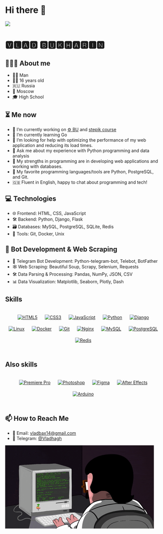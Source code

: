 # Hi there 👋

<image src="hello_image.gif">

# 🆅🅻🅰🅳  🅱🆄🅺🅷🅰🆁🅸🅽

## 👨🏻‍💻 About me

- 🙍‍♂️ Man
- 👦🏻 16 years old
- 🇷🇺 Russia
- 🌃 Moscow
- 🎓 High School

## ⏳ Me now

- 🔭 I’m currently working on [⚙ BU](brainuniversity.ru) and [stepik course](https://stepik.org/course/138258/)
- 🌱 I’m currently learning Go
- 🤔 I’m looking for help with optimizing the performance of my web application and reducing its load times.
- 💬 Ask me about my experience with Python programming and data analysis
- 💪 My strengths in programming are in developing web applications and working with databases.
- 🚀 My favorite programming languages/tools are Python, PostgreSQL, and Git.
- 🇬🇧 Fluent in English, happy to chat about programming and tech!

## 💻 Technologies

- 🌐 Frontend: HTML, CSS, JavaScript
- 🛠️ Backend: Python, Django, Flask
- 🗃️ Databases: MySQL, PostgreSQL, SQLite, Redis
- 🚀 Tools: Git, Docker, Unix

## 🤖 Bot Development & Web Scraping

- 🤖 Telegram Bot Development: Python-telegram-bot, Telebot, BotFather
- 🕸️ Web Scraping: Beautiful Soup, Scrapy, Selenium, Requests
- 🛠️ Data Parsing & Processing: Pandas, NumPy, JSON, CSV
- 📊 Data Visualization: Matplotlib, Seaborn, Plotly, Dash

## Skills

<div style="padding-top: 10px">

<div align="center">  
<a href="https://en.wikipedia.org/wiki/HTML5" target="_blank"><img style="margin: 10px" src="https://profilinator.rishav.dev/skills-assets/html5-original-wordmark.svg" alt="HTML5" height="50" /></a>  
<a href="https://www.w3schools.com/css/" target="_blank"><img style="margin: 10px" src="https://profilinator.rishav.dev/skills-assets/css3-original-wordmark.svg" alt="CSS3" height="50" /></a>  
<a href="https://www.javascript.com/" target="_blank"><img style="margin: 10px" src="https://profilinator.rishav.dev/skills-assets/javascript-original.svg" alt="JavaScript" height="50" /></a>  
<a href="https://www.python.org/" target="_blank"><img style="margin: 10px" src="https://profilinator.rishav.dev/skills-assets/python-original.svg" alt="Python" height="50" /></a>  
<a href="https://www.djangoproject.com/" target="_blank"><img style="margin: 10px" src="https://profilinator.rishav.dev/skills-assets/django-original.svg" alt="Django" height="50" /></a>  
<a href="https://www.linux.org/" target="_blank"><img style="margin: 10px" src="https://profilinator.rishav.dev/skills-assets/linux-original.svg" alt="Linux" height="50" /></a>  
<a href="https://www.docker.com/" target="_blank"><img style="margin: 10px" src="https://profilinator.rishav.dev/skills-assets/docker-original-wordmark.svg" alt="Docker" height="50" /></a>  
<a href="https://github.com/" target="_blank"><img style="margin: 10px" src="https://profilinator.rishav.dev/skills-assets/git-scm-icon.svg" alt="Git" height="50" /></a>  
<a href="https://www.nginx.com/" target="_blank"><img style="margin: 10px" src="https://profilinator.rishav.dev/skills-assets/nginx-original.svg" alt="Nginx" height="50" /></a>  
<a href="https://www.mysql.com/" target="_blank"><img style="margin: 10px" src="https://profilinator.rishav.dev/skills-assets/mysql-original-wordmark.svg" alt="MySQL" height="50" /></a>  
<a href="https://www.postgresql.org/" target="_blank"><img style="margin: 10px" src="https://profilinator.rishav.dev/skills-assets/postgresql-original-wordmark.svg" alt="PostgreSQL" height="50" /></a>  
<a href="https://redis.io/" target="_blank"><img style="margin: 10px" src="https://profilinator.rishav.dev/skills-assets/redis-original-wordmark.svg" alt="Redis" height="50" /></a>  
</div>
</div>
<br>

## Also skills

<div style="padding-top: 10px">
<div align="center">  
<a href="https://www.adobe.com/in/products/premiere.html" target="_blank"><img style="margin: 10px" src="https://profilinator.rishav.dev/skills-assets/adobepremierepro.png" alt="Premiere Pro" height="50" /></a>  
<a href="https://www.adobe.com/in/products/photoshop.html" target="_blank"><img style="margin: 10px" src="https://profilinator.rishav.dev/skills-assets/photoshop-plain.svg" alt="Photoshop" height="50" /></a>  
<a href="https://www.figma.com/" target="_blank"><img style="margin: 10px" src="https://profilinator.rishav.dev/skills-assets/figma-icon.svg" alt="Figma" height="50" /></a>  
<a href="https://www.adobe.com/in/products/aftereffects.html" target="_blank"><img style="margin: 10px" src="https://profilinator.rishav.dev/skills-assets/aftereffects.png" alt="After Effects" height="50" /></a>  
<a href="https://www.arduino.cc/" target="_blank"><img style="margin: 10px" src="https://profilinator.rishav.dev/skills-assets/arduino.png" alt="Arduino" height="50" /></a>  
</div>
</div>
<br>

## 📫 How to Reach Me

- 📧 Email: <a href="mailto:vladbax14@gmail.com">vladbax14@gmail.com</a>
- 💬 Telegram: <a href="t.me/Vladhagh">@Vladhagh</a>

<img src="bye_image.gif">
